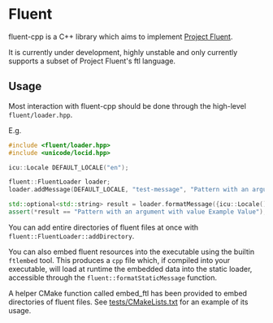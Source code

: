 # Fluent

fluent-cpp is a C++ library which aims to implement [Project Fluent](https://projectfluent.org/).

It is currently under development, highly unstable and only currently supports a subset of Project Fluent's ftl language.

## Usage

Most interaction with fluent-cpp should be done through the high-level `fluent/loader.hpp`.

E.g.

```c++
#include <fluent/loader.hpp>
#include <unicode/locid.hpp>

icu::Locale DEFAULT_LOCALE("en");

fluent::FluentLoader loader;
loader.addMessage(DEFAULT_LOCALE, "test-message", "Pattern with an argument with value { $value }");

std::optional<std::string> result = loader.formatMessage({icu::Locale(), DEFAULT_LOCALE}, "test-message", {{"value", "Example Value"}});
assert(*result == "Pattern with an argument with value Example Value");
```

You can add entire directories of fluent files at once with `fluent::FluentLoader::addDirectory`.

You can also embed fluent resources into the executable using the builtin `ftlembed` tool. This produces a `cpp` file which, if compiled into your executable, will load at runtime the embedded data into the static loader, accessible through the `fluent::formatStaticMessage` function.

A helper CMake function called embed_ftl has been provided to embed directories of fluent files. See [tests/CMakeLists.txt](https://gitlab.com/bmwinger/fluent-cpp/-/blob/master/tests/CMakeLists.txt) for an example of its usage.
